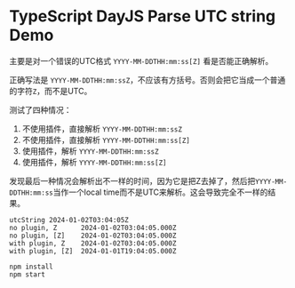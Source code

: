 TypeScript DayJS Parse UTC string Demo
======================================

主要是对一个错误的UTC格式 `YYYY-MM-DDTHH:mm:ss[Z]` 看是否能正确解析。

正确写法是 `YYYY-MM-DDTHH:mm:ssZ`，不应该有方括号。否则会把它当成一个普通的字符`Z`，而不是UTC。

测试了四种情况：

1. 不使用插件，直接解析 `YYYY-MM-DDTHH:mm:ssZ`
2. 不使用插件，直接解析 `YYYY-MM-DDTHH:mm:ss[Z]`
3. 使用插件，解析 `YYYY-MM-DDTHH:mm:ssZ`
4. 使用插件，解析 `YYYY-MM-DDTHH:mm:ss[Z]`

发现最后一种情况会解析出不一样的时间，因为它是把Z去掉了，然后把`YYYY-MM-DDTHH:mm:ss`当作一个local time而不是UTC来解析。这会导致完全不一样的结果。

```
utcString 2024-01-02T03:04:05Z
no plugin, Z      2024-01-02T03:04:05.000Z
no plugin, [Z]    2024-01-02T03:04:05.000Z
with plugin, Z    2024-01-02T03:04:05.000Z
with plugin, [Z]  2024-01-01T19:04:05.000Z
```



```
npm install
npm start
```

